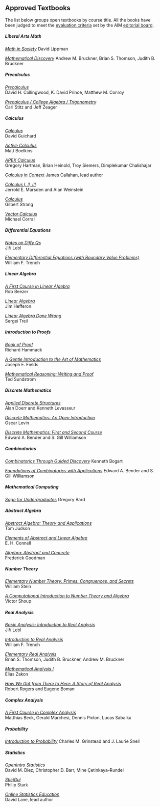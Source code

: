 ## Approved Textbooks

The list below groups open textbooks by course title. All the books have been judged to meet the [evaluation criteria](http://aimath.org/textbooks/evaluation-criteria) set by the AIM [editorial board](http://aimath.org/textbooks/editorial-board/).

##### Liberal Arts Math

_[Math in Society](http://aimath.org/textbooks/approved-textbooks/lippman/)_ David Lippman

_[Mathematical Discovery](http://aimath.org/textbooks/approved-textbooks/btb-md/)_ Andrew M. Bruckner, Brian S. Thomson, Judith B. Bruckner

##### Precalculus

_[Precalculus](http://aimath.org/textbooks/approved-textbooks/collingwood-prince-conroy/)_  
David H. Collingwood, K. David Prince, Matthew M. Conroy

_[Precalculus / College Algebra / Trigonometry](http://aimath.org/textbooks/approved-textbooks/stitz-zeager)_  
Carl Stitz and Jeff Zeager  

##### Calculus

_[Calculus  
](http://aimath.org/textbooks/approved-textbooks/guichard/)_ David Guichard

_[Active Calculus  
](http://aimath.org/textbooks/approved-textbooks/boelkins/)_ Matt Boelkins

_[APEX Calculus  
](http://aimath.org/textbooks/approved-textbooks/hartman-et-al/)_ Gregory Hartman, Brian Heinold, Troy Siemers, Dimplekumar Chalishajar

_[Calculus in Context](http://aimath.org/textbooks/approved-textbooks/callahan/)_  James Callahan, lead author

_[Calculus I, II, III  
](http://aimath.org/textbooks/approved-textbooks/marsden-weinstein/)_ Jerrold E. Marsden and Alan Weinstein

_[Calculus  
](http://aimath.org/textbooks/approved-textbooks/strang/)_ Gilbert Strang

_[Vector Calculus  
](http://aimath.org/textbooks/approved-textbooks/corral/)_ Michael Corral  

##### Differential Equations

_[Notes on Diffy Qs  
](http://aimath.org/textbooks/approved-textbooks/lebl-de/)_ Jiří Lebl

_[Elementary Differential Equations (with Boundary Value Problems)  
](http://aimath.org/textbooks/approved-textbooks/trench-de/)_ William F. Trench

##### Linear Algebra

_[A First Course in Linear Algebra  
](http://aimath.org/textbooks/approved-textbooks/beezer/)_ Rob Beezer

_[Linear Algebra  
](http://aimath.org/textbooks/approved-textbooks/hefferon)_ Jim Hefferon

_[Linear Algebra Done Wrong  
](http://aimath.org/textbooks/approved-textbooks/treil)_ Sergei Treil

##### Introduction to Proofs

_[Book of Proof  
](http://aimath.org/textbooks/approved-textbooks/hammack/)_ Richard Hammack

_[A Gentle Introduction to the Art of Mathematics  
](http://aimath.org/textbooks/approved-textbooks/fields/)_ Joseph E. Fields

_[Mathematical Reasoning: Writing and Proof  
](http://aimath.org/textbooks/approved-textbooks/sundstrom/)_ Ted Sundstrom

##### Discrete Mathematics

_[Applied Discrete Structures  
](http://aimath.org/textbooks/approved-textbooks/doerr-levasseur/)_ Alan Doerr and Kenneth Levasseur

_[Discrete Mathematics: An Open Introduction  
](http://aimath.org/textbooks/approved-textbooks/levin)_ Oscar Levin

[_Discrete Mathematics: First and Second Course_](http://aimath.org/textbooks/approved-textbooks/bender-williamson-dm)  
Edward A. Bender and S. Gill Williamson

##### Combinatorics

_[Combinatorics Through Guided Discovery](http://aimath.org/textbooks/approved-textbooks/bogart/)_ Kenneth Bogart

_[Foundations of Combinatorics with Applications](http://aimath.org/textbooks/approved-textbooks/bender-williamson/)_ Edward A. Bender and S. Gill Williamson

##### Mathematical Computing

_[Sage for Undergraduates](http://aimath.org/textbooks/approved-textbooks/bard)_ Gregory Bard

##### Abstract Algebra

_[Abstract Algebra: Theory and Applications  
](http://aimath.org/textbooks/approved-textbooks/judson/)_ Tom Judson

_[Elements of Abstract and Linear Algebra  
](http://aimath.org/textbooks/approved-textbooks/connell/)_ E. H. Connell

_[Algebra: Abstract and Concrete  
](http://aimath.org/textbooks/approved-textbooks/goodman/)_ Frederick Goodman

##### Number Theory

_[Elementary Number Theory: Primes, Congruences, and Secrets  
](http://aimath.org/textbooks/approved-textbooks/stein/)_ William Stein

_[A Computational Introduction to Number Theory and Algebra  
](http://aimath.org/textbooks/approved-textbooks/shoup/)_ Victor Shoup

##### Real Analysis

_[Basic Analysis: Introduction to Real Analysis  
](http://aimath.org/textbooks/approved-textbooks/lebl-ra/)_ Jiří Lebl

_[Introduction to Real Analysis  
](http://aimath.org/textbooks/approved-textbooks/trench/)_ William F. Trench

_[Elementary Real Analysis  
](http://aimath.org/textbooks/approved-textbooks/thomson-bruckner-bruckner/)_ Brian S. Thomson, Judith B. Bruckner, Andrew M. Bruckner

_[Mathematical Analysis I  
](http://aimath.org/textbooks/approved-textbooks/zakon/)_ Elias Zakon

_[How We Got from There to Here: A Story of Real Analysis](http://aimath.org/textbooks/approved-textbooks/rogers-boman/)_  
Robert Rogers and Eugene Boman

##### Complex Analysis

_[A First Course in Complex Analysis  
](http://aimath.org/textbooks/approved-textbooks/beck-marchesi-pixton-sabalka/)_ Matthias Beck, Gerald Marchesi, Dennis Pixton, Lucas Sabalka

##### Probability

_[Introduction to Probability](http://aimath.org/textbooks/approved-textbooks/grinstead-snell/)_ Charles M. Grinstead and J. Laurie Snell

##### Statistics

_[OpenIntro Statistics](http://aimath.org/textbooks/approved-textbooks/diez-barr-cetinkaya-rundel)_  
David M. Diez, Christopher D. Barr, Mine Çetinkaya-Rundel

_[SticiGui](http://aimath.org/textbooks/approved-textbooks/stark)_  
Philip Stark

_[Online Statistics Education](http://aimath.org/textbooks/approved-textbooks/lane)_  
David Lane, lead author
